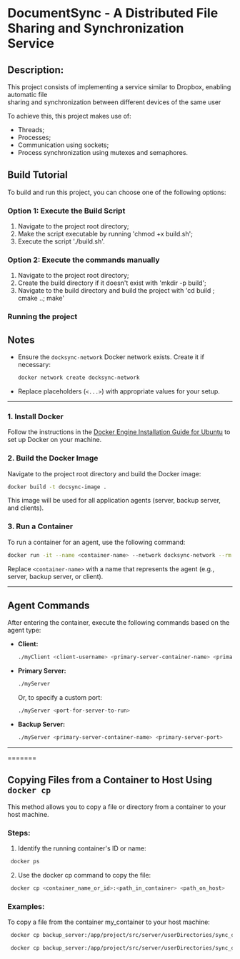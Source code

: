 # DocumentSync - A Distributed File Sharing and Synchronization Service
## Description:
This project consists of implementing a service similar to Dropbox, enabling automatic file  <br> 
sharing and synchronization between different devices of the same user <br>

To achieve this, this project makes use of:
- Threads;
- Processes;
- Communication using sockets;
- Process synchronization using mutexes and semaphores.

## Build Tutorial
To build and run this project, you can choose one of the following options:

### Option 1: Execute the Build Script
1. Navigate to the project root directory;
2. Make the script executable by running 'chmod +x build.sh';
3. Execute the script './build.sh'.

### Option 2: Execute the commands manually
1. Navigate to the project root directory;
2. Create the build directory if it doesn't exist with 'mkdir -p build';
3. Navigate to the build directory and build the project with 'cd build ; cmake ..; make'

### Running the project

## **Notes**
- Ensure the `docksync-network` Docker network exists. Create it if necessary:
  ```bash
  docker network create docksync-network
  ```
- Replace placeholders (`<...>`) with appropriate values for your setup.

--- 

### 1. **Install Docker**
Follow the instructions in the [Docker Engine Installation Guide for Ubuntu](https://docs.docker.com/engine/install/ubuntu/) to set up Docker on your machine.

### 2. **Build the Docker Image**
Navigate to the project root directory and build the Docker image:

```bash
docker build -t docsync-image .
```

This image will be used for all application agents (server, backup server, and clients).

### 3. **Run a Container**
To run a container for an agent, use the following command:

```bash
docker run -it --name <container-name> --network docksync-network --rm docsync-image
```

Replace `<container-name>` with a name that represents the agent (e.g., server, backup server, or client).

---

## **Agent Commands**

After entering the container, execute the following commands based on the agent type:

- **Client:**
  ```bash
  ./myClient <client-username> <primary-server-container-name> <primary-server-port>
  ```

- **Primary Server:**
  ```bash
  ./myServer
  ```
  Or, to specify a custom port:
  ```bash
  ./myServer <port-for-server-to-run>
  ```

- **Backup Server:**
  ```bash
  ./myServer <primary-server-container-name> <primary-server-port>
  ```

---


=======
## Copying Files from a Container to Host Using `docker cp`

This method allows you to copy a file or directory from a container to your host machine.

### Steps:

1. Identify the running container's ID or name:

  ```bash
   docker ps
  ```
2. Use the docker cp command to copy the file:

  ```bash
   docker cp <container_name_or_id>:<path_in_container> <path_on_host>
  ```
### Examples:

To copy a file from the container my_container to your host machine:

  ```bash
   docker cp backup_server:/app/project/src/server/userDirectories/sync_dir_kenji/test.png /home/kenji/Desktop/teste.png
  ```

  ```bash
   docker cp backup_server:/app/project/src/server/userDirectories/sync_dir_kenji/test.png ~/teste.png
  ```
